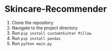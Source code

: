 # Skincare-Recommender

1. Clone the repository
2. Navigate to the project directory
3. Run `pip install customtkinter Pillow`
4. Run `pip install pandas`
5. Run `python main.py`
